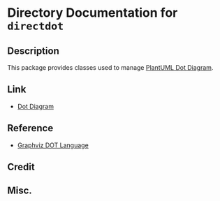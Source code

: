 # Directory Documentation for `directdot`

## Description
This package provides classes used to manage [PlantUML Dot Diagram](https://plantuml.com/dot).

## Link
- [Dot Diagram](https://plantuml.com/dot)

## Reference
- [Graphviz DOT Language](https://www.graphviz.org/doc/info/lang.html)

## Credit

## Misc.


